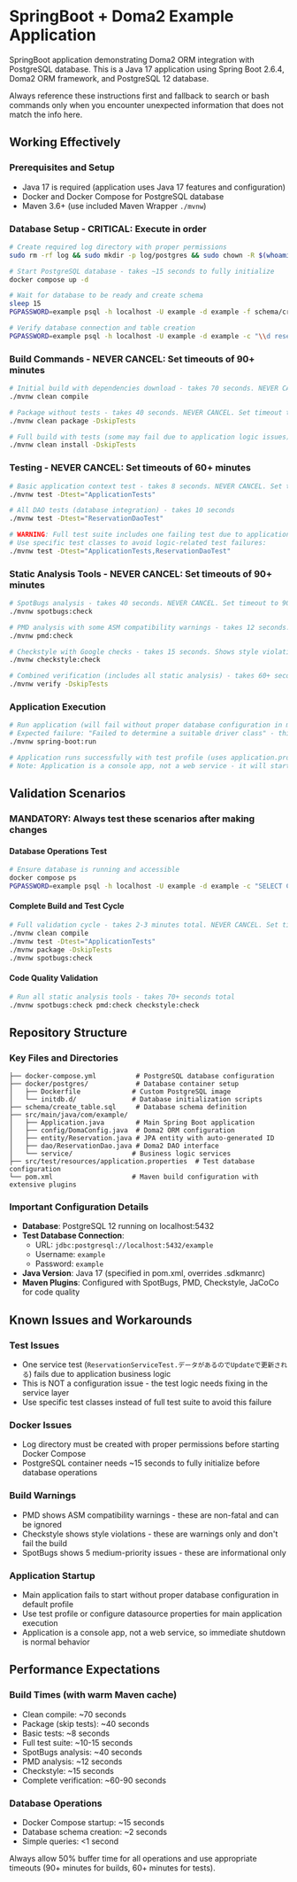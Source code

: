# SpringBoot + Doma2 Example Application

SpringBoot application demonstrating Doma2 ORM integration with PostgreSQL database. This is a Java 17 application using Spring Boot 2.6.4, Doma2 ORM framework, and PostgreSQL 12 database.

Always reference these instructions first and fallback to search or bash commands only when you encounter unexpected information that does not match the info here.

## Working Effectively

### Prerequisites and Setup
- Java 17 is required (application uses Java 17 features and configuration)
- Docker and Docker Compose for PostgreSQL database
- Maven 3.6+ (use included Maven Wrapper `./mvnw`)

### Database Setup - CRITICAL: Execute in order
```bash
# Create required log directory with proper permissions
sudo rm -rf log && sudo mkdir -p log/postgres && sudo chown -R $(whoami):$(id -gn) log

# Start PostgreSQL database - takes ~15 seconds to fully initialize
docker compose up -d

# Wait for database to be ready and create schema
sleep 15
PGPASSWORD=example psql -h localhost -U example -d example -f schema/create_table.sql

# Verify database connection and table creation
PGPASSWORD=example psql -h localhost -U example -d example -c "\\d reservation;"
```

### Build Commands - NEVER CANCEL: Set timeouts of 90+ minutes
```bash
# Initial build with dependencies download - takes 70 seconds. NEVER CANCEL. Set timeout to 90+ minutes.
./mvnw clean compile

# Package without tests - takes 40 seconds. NEVER CANCEL. Set timeout to 90+ minutes.
./mvnw clean package -DskipTests

# Full build with tests (some may fail due to application logic issues) - takes 10-15 seconds
./mvnw clean install -DskipTests
```

### Testing - NEVER CANCEL: Set timeouts of 60+ minutes
```bash
# Basic application context test - takes 8 seconds. NEVER CANCEL. Set timeout to 60+ minutes.
./mvnw test -Dtest="ApplicationTests"

# All DAO tests (database integration) - takes 10 seconds
./mvnw test -Dtest="ReservationDaoTest"

# WARNING: Full test suite includes one failing test due to application logic. Total time: 10-15 seconds
# Use specific test classes to avoid logic-related test failures:
./mvnw test -Dtest="ApplicationTests,ReservationDaoTest"
```

### Static Analysis Tools - NEVER CANCEL: Set timeouts of 90+ minutes
```bash
# SpotBugs analysis - takes 40 seconds. NEVER CANCEL. Set timeout to 90+ minutes.
./mvnw spotbugs:check

# PMD analysis with some ASM compatibility warnings - takes 12 seconds. NEVER CANCEL.
./mvnw pmd:check

# Checkstyle with Google checks - takes 15 seconds. Shows style violations but passes.
./mvnw checkstyle:check

# Combined verification (includes all static analysis) - takes 60+ seconds. NEVER CANCEL.
./mvnw verify -DskipTests
```

### Application Execution
```bash
# Run application (will fail without proper database configuration in main profile)
# Expected failure: "Failed to determine a suitable driver class" - this is normal for default profile
./mvnw spring-boot:run

# Application runs successfully with test profile (uses application.properties in test resources)
# Note: Application is a console app, not a web service - it will start and stop immediately
```

## Validation Scenarios

### MANDATORY: Always test these scenarios after making changes

#### Database Operations Test
```bash
# Ensure database is running and accessible
docker compose ps
PGPASSWORD=example psql -h localhost -U example -d example -c "SELECT COUNT(*) FROM reservation;"
```

#### Complete Build and Test Cycle
```bash
# Full validation cycle - takes 2-3 minutes total. NEVER CANCEL. Set timeout to 90+ minutes.
./mvnw clean compile
./mvnw test -Dtest="ApplicationTests"
./mvnw package -DskipTests
./mvnw spotbugs:check
```

#### Code Quality Validation
```bash
# Run all static analysis tools - takes 70+ seconds total
./mvnw spotbugs:check pmd:check checkstyle:check
```

## Repository Structure

### Key Files and Directories
```
├── docker-compose.yml          # PostgreSQL database configuration
├── docker/postgres/            # Database container setup
│   ├── Dockerfile             # Custom PostgreSQL image
│   └── initdb.d/              # Database initialization scripts
├── schema/create_table.sql     # Database schema definition
├── src/main/java/com/example/
│   ├── Application.java        # Main Spring Boot application
│   ├── config/DomaConfig.java  # Doma2 ORM configuration
│   ├── entity/Reservation.java # JPA entity with auto-generated ID
│   ├── dao/ReservationDao.java # Doma2 DAO interface
│   └── service/               # Business logic services
├── src/test/resources/application.properties  # Test database configuration
└── pom.xml                    # Maven build configuration with extensive plugins
```

### Important Configuration Details
- **Database**: PostgreSQL 12 running on localhost:5432
- **Test Database Connection**: 
  - URL: `jdbc:postgresql://localhost:5432/example`
  - Username: `example`
  - Password: `example`
- **Java Version**: Java 17 (specified in pom.xml, overrides .sdkmanrc)
- **Maven Plugins**: Configured with SpotBugs, PMD, Checkstyle, JaCoCo for code quality

## Known Issues and Workarounds

### Test Issues
- One service test (`ReservationServiceTest.データがあるのでUpdateで更新される`) fails due to application business logic
- This is NOT a configuration issue - the test logic needs fixing in the service layer
- Use specific test classes instead of full test suite to avoid this failure

### Docker Issues  
- Log directory must be created with proper permissions before starting Docker Compose
- PostgreSQL container needs ~15 seconds to fully initialize before database operations

### Build Warnings
- PMD shows ASM compatibility warnings - these are non-fatal and can be ignored
- Checkstyle shows style violations - these are warnings only and don't fail the build
- SpotBugs shows 5 medium-priority issues - these are informational only

### Application Startup
- Main application fails to start without proper database configuration in default profile
- Use test profile or configure datasource properties for main application execution
- Application is a console app, not a web service, so immediate shutdown is normal behavior

## Performance Expectations

### Build Times (with warm Maven cache)
- Clean compile: ~70 seconds
- Package (skip tests): ~40 seconds  
- Basic tests: ~8 seconds
- Full test suite: ~10-15 seconds
- SpotBugs analysis: ~40 seconds
- PMD analysis: ~12 seconds
- Checkstyle: ~15 seconds
- Complete verification: ~60-90 seconds

### Database Operations
- Docker Compose startup: ~15 seconds
- Database schema creation: ~2 seconds
- Simple queries: <1 second

Always allow 50% buffer time for all operations and use appropriate timeouts (90+ minutes for builds, 60+ minutes for tests).